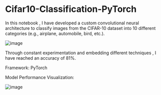 # Cifar10-Classification-PyTorch
In this notebook , I have developed a custom convolutional neural architecture to classify images from the CIFAR-10 dataset into 10 different categories (e.g., airplane, automobile, bird, etc.).

![image](https://github.com/IsmailQayyum/Cifar10-Classification-PyTorch/assets/152914864/fec0251f-a7ed-4f3a-9645-31bf85197ab8)


Through constant experimentation and embedding different techniques , I have reached an accuracy of 81%. 

Framework: PyTorch

Model Performance Visualization:

![image](https://github.com/IsmailQayyum/Cifar10-Classification-PyTorch/assets/152914864/a5ab6ce6-9cc7-49c2-8569-edf3110e3085)
